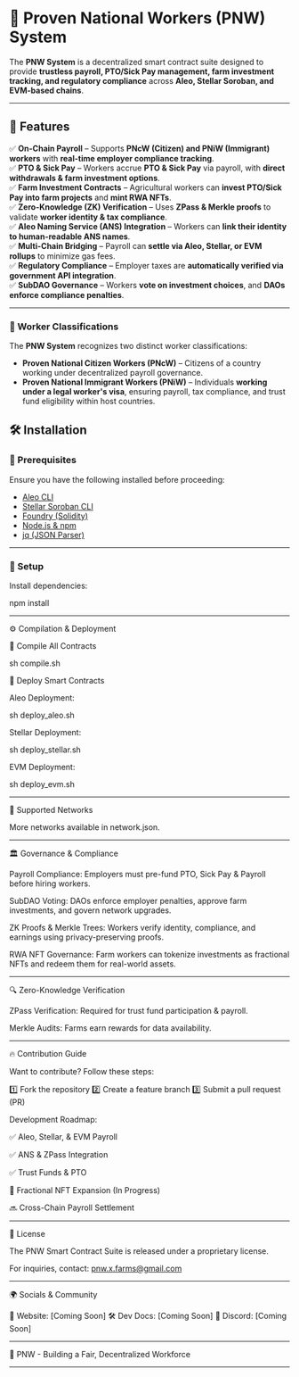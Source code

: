

# 🚀 Proven National Workers (PNW) System  

The **PNW System** is a decentralized smart contract suite designed to provide **trustless payroll, PTO/Sick Pay management, farm investment tracking, and regulatory compliance** across **Aleo, Stellar Soroban, and EVM-based chains**.

---

## 📌 Features  

✅ **On-Chain Payroll** – Supports **PNcW (Citizen) and PNiW (Immigrant) workers** with **real-time employer compliance tracking**.  
✅ **PTO & Sick Pay** – Workers accrue **PTO & Sick Pay** via payroll, with **direct withdrawals & farm investment options**.  
✅ **Farm Investment Contracts** – Agricultural workers can **invest PTO/Sick Pay into farm projects** and **mint RWA NFTs**.  
✅ **Zero-Knowledge (ZK) Verification** – Uses **ZPass & Merkle proofs** to validate **worker identity & tax compliance**.  
✅ **Aleo Naming Service (ANS) Integration** – Workers can **link their identity to human-readable ANS names**.  
✅ **Multi-Chain Bridging** – Payroll can **settle via Aleo, Stellar, or EVM rollups** to minimize gas fees.  
✅ **Regulatory Compliance** – Employer taxes are **automatically verified via government API integration**.  
✅ **SubDAO Governance** – Workers **vote on investment choices**, and **DAOs enforce compliance penalties**.

---
### **👥 Worker Classifications**
The **PNW System** recognizes two distinct worker classifications:
- **Proven National Citizen Workers (PNcW)** – Citizens of a country working under decentralized payroll governance.  
- **Proven National Immigrant Workers (PNiW)** – Individuals **working under a legal worker's visa**, ensuring payroll, tax compliance, and trust fund eligibility within host countries.

## 🛠 Installation  

### **🔹 Prerequisites**  
Ensure you have the following installed before proceeding:

- [Aleo CLI](https://developer.aleo.org/)  
- [Stellar Soroban CLI](https://soroban.stellar.org/)  
- [Foundry (Solidity)](https://getfoundry.sh/)  
- [Node.js & npm](https://nodejs.org/)  
- [jq (JSON Parser)](https://stedolan.github.io/jq/)  

---

### **🔹 Setup**

Install dependencies:

npm install


---

⚙️ Compilation & Deployment

🔹 Compile All Contracts

sh compile.sh

🔹 Deploy Smart Contracts

Aleo Deployment:

sh deploy_aleo.sh

Stellar Deployment:

sh deploy_stellar.sh

EVM Deployment:

sh deploy_evm.sh


---

🔗 Supported Networks

More networks available in network.json.


---

🏛 Governance & Compliance

Payroll Compliance: Employers must pre-fund PTO, Sick Pay & Payroll before hiring workers.

SubDAO Voting: DAOs enforce employer penalties, approve farm investments, and govern network upgrades.

ZK Proofs & Merkle Trees: Workers verify identity, compliance, and earnings using privacy-preserving proofs.

RWA NFT Governance: Farm workers can tokenize investments as fractional NFTs and redeem them for real-world assets.



---

🔍 Zero-Knowledge Verification

ZPass Verification: Required for trust fund participation & payroll.

Merkle Audits: Farms earn rewards for data availability.



---

🔥 Contribution Guide

Want to contribute? Follow these steps:

1️⃣ Fork the repository
2️⃣ Create a feature branch
3️⃣ Submit a pull request (PR)

Development Roadmap:

✅ Aleo, Stellar, & EVM Payroll

✅ ANS & ZPass Integration

✅ Trust Funds & PTO

🔄 Fractional NFT Expansion (In Progress)

🔜 Cross-Chain Payroll Settlement



---

📝 License

The PNW Smart Contract Suite is released under a proprietary license.

For inquiries, contact: pnw.x.farms@gmail.com


---

🌍 Socials & Community

📢 Website: [Coming Soon]
🛠 Dev Docs: [Coming Soon]
💬 Discord: [Coming Soon]


---

🚀 PNW - Building a Fair, Decentralized Workforce

---

